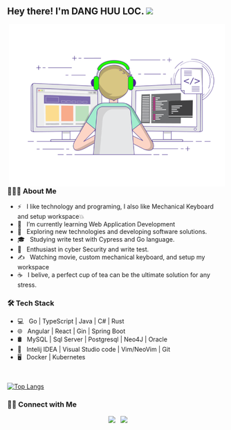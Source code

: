 <h2> Hey there! I'm DANG HUU LOC. <img src="https://github.com/souvikguria98/souvikguria98/blob/master/Hi.gif" width="25"></h2>
<img align="right" alt="GIF" src="https://raw.githubusercontent.com/devSouvik/devSouvik/master/gif3.gif" width="500"/>

<h3> 👨🏻‍💻 About Me </h3>

- ⚡ &nbsp; I like technology and programing, I also like Mechanical Keyboard and setup workspace💥
- 🔭 &nbsp; I’m currently learning Web Application Development
- 🤔 &nbsp; Exploring new technologies and developing software solutions.
- 🎓 &nbsp; Studying write test with Cypress and Go language.
- 🌱 &nbsp; Enthusiast in cyber Security and write test.
- ✍️ &nbsp; Watching movie, custom mechanical keyboard, and setup my workspace
- ☕ &nbsp; I belive, a perfect cup of tea can be the ultimate solution for any stress. 

<h3>🛠 Tech Stack</h3>

- 💻 &nbsp; Go | TypeScript | Java |  C# | Rust
- 🌐 &nbsp; Angular | React | Gin | Spring Boot
- 🛢 &nbsp; MySQL | Sql Server | Postgresql | Neo4J | Oracle 
- 🔧 &nbsp; Intelij IDEA | Visual Studio code | Vim/NeoVim | Git
- 🖥 &nbsp; Docker | Kubernetes

</br>

[![Top Langs](https://github-readme-stats.vercel.app/api/top-langs/?username=bugcher&layout=compact&text_color=daf7dc&bg_color=151515)](https://github.com/bugcher)


<h3> 🤝🏻 Connect with Me </h3>

<p align="center">
&nbsp; <a href="https://www.facebook.com/loc.yen.512/" target="_blank" rel="noopener noreferrer"><img src="https://img.icons8.com/plasticine/100/000000/facebook.png" width="50" /></a>  
&nbsp; <a href="mailto:dhuuloc8818@gmail.com" target="_blank" rel="noopener noreferrer"><img src="https://img.icons8.com/plasticine/100/000000/gmail.png"  width="50" /></a>
</p>
